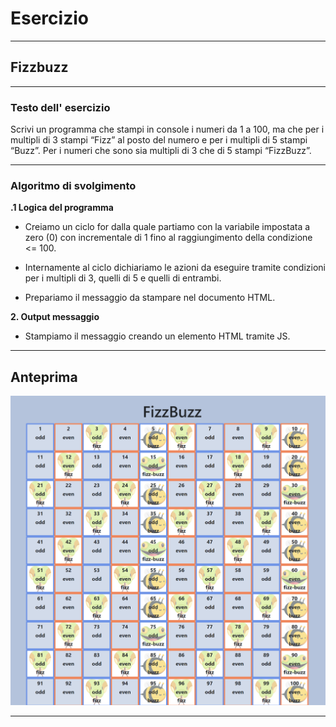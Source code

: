 # Esercizio

---

## Fizzbuzz

---

### Testo dell' esercizio

Scrivi un programma che stampi in console i numeri da 1 a 100,
ma che per i multipli di 3 stampi “Fizz” al posto del numero e per i multipli di 5 stampi “Buzz”.
Per i numeri che sono sia multipli di 3 che di 5 stampi “FizzBuzz”.

---

### Algoritmo di svolgimento

**.1 Logica del programma**

- Creiamo un ciclo for dalla quale partiamo con la variabile impostata a zero (0) con incrementale di 1 fino al raggiungimento della condizione <= 100.

- Internamente al ciclo dichiariamo le azioni da eseguire tramite condizioni per i multipli di 3, quelli di 5 e quelli di entrambi.

- Prepariamo il messaggio da stampare nel documento HTML.



**2. Output messaggio**

- Stampiamo il messaggio creando un elemento HTML tramite JS.

---

## Anteprima

![anteprima](img/preview.png)

---

